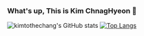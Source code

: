 ### What's up, This is Kim ChnagHyeon 👊

![kimtothechang's GitHub stats](https://github-readme-stats.vercel.app/api?username=kimtothechang&show_icons=true&theme=material-palenight)
[![Top Langs](https://github-readme-stats.vercel.app/api/top-langs/?username=kimtothechang&layout=compact&theme=material-palenight&langs_count=8)](https://github.com/anuraghazra/github-readme-stats)

<!--
**kimtothechang/kimtothechang** is a ✨ _special_ ✨ repository because its `README.md` (this file) appears on your GitHub profile.

Here are some ideas to get you started:

- 🔭 I’m currently working on ...
- 🌱 I’m currently learning ...
- 👯 I’m looking to collaborate on ...
- 🤔 I’m looking for help with ...
- 💬 Ask me about ...
- 📫 How to reach me: ...
- 😄 Pronouns: ...
- ⚡ Fun fact: ...
-->
